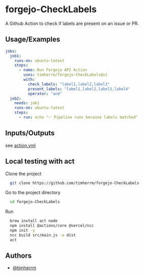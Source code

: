 # forgejo-CheckLabels

A Github Action to check if labels are present on an issue or PR.

## Usage/Examples

```yaml
jobs:
  job1:
    runs-on: ubuntu-latest
    steps:
      - name: Run Forgejo API Action
        uses: timherrm/forgejo-CheckLabels@v1
        with:
          check_labels: "label1,label2,label3"
          present_labels: "label1,label2,label3,label4"
          operator: "and"
  job2:
    needs: job1
    runs-on: ubuntu-latest
    steps:
      - run: echo "✅ Pipeline runs because labels matched"

```

## Inputs/Outputs

see [action.yml](action.yml)

## Local testing with act

Clone the project

```bash
  git clone https://github.com/timherrm/forgejo-CheckLabels
```

Go to the project directory

```bash
  cd forgejo-CheckLabels
```

Run

```bash
  brew install act node
  npm install @actions/core @vercel/ncc
  npm init -y
  ncc build src/main.js -o dist
  act
```

## Authors

- [@timherrm](https://www.github.com/timherrm)

